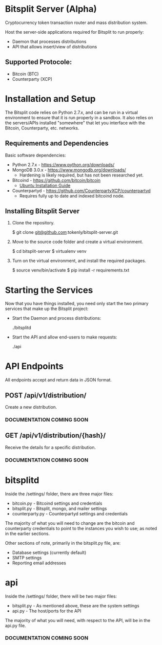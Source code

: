 # Bitsplit Server (Alpha)

Cryptocurrency token transaction router and mass distribution system.

Host the server-side applications required for Bitsplit to run properly:
* Daemon that processes distributions
* API that allows insert/view of distributions

## Supported Protocole:
* Bitcoin (BTC)
* Counterparty (XCP)


# Installation and Setup
The Bitsplit code relies on Python 2.7.x, and can be run in a virtual
environment to ensure that it is run properly in a sandbox.  It also
relies on the servers/APIs installed "somewhere" that let you interface
with the Bitcoin, Counterparty, etc. networks.

## Requirements and Dependencies
Basic software dependencies:

* Python 2.7.x - https://www.python.org/downloads/
* MongoDB 3.0.x - https://www.mongodb.org/downloads/
    * Hardening is likely required, but has not been researched yet.
* Bitcoind - https://github.com/bitcoin/bitcoin
    * [Ubuntu Installation Guide](http://virtuedev.com/bitcoin/guide-to-compile-install-bitcoind-on-ubuntu-12-04-using-virtualbox/)
* Counterpartyd - https://github.com/CounterpartyXCP/counterpartyd
    * Requires fully up to date and indexed bitcoind node.


## Installing Bitsplit Server
1. Clone the repository.

    $ git clone git@github.com:tokenly/bitsplit-server.git

2. Move to the source code folder and create a virtual environment.

    $ cd bitsplit-server
    $ virtualenv venv

3. Turn on the virtual environment, and install the required packages.

    $ source venv/bin/activate
    $ pip install -r requirements.txt

# Starting the Services
Now that you have things installed, you need only start the two primary
services that make up the Bitsplit project:

* Start the Daemon and process distributions:

    ./bitsplitd

* Start the API and allow end-users to make requests:

    ./api


# API Endpoints
All endpoints accept and return data in JSON format.

## POST /api/v1/distribution/
Create a new distribution.
### DOCUMENTATION COMING SOON

## GET /api/v1/distribution/{hash}/
Receive the details for a specific distribution.
### DOCUMENTATION COMING SOON

# bitsplitd
Inside the /settings/ folder, there are three major files:

- bitcoin.py - Bitcoind settings and credentials
- bitsplit.py - Bitsplit, mongo, and mailer settings
- counterparty.py - Counterpartyd settings and credentials

The majority of what you will need to change are the bitcoin and
counterparty credentials to point to the instances you wish to use; as
noted in the earlier sections.

Other sections of note, primarily in the bitsplit.py file, are:

- Database settings (currently default)
- SMTP settings
- Reporting email addresses

# api
Inside the /settings/ folder, there will be two major files:

- bitsplit.py - As mentioned above, these are the system settings
- api.py - The host/ports for the API

The majority of what you will need, with respect to the API, will be in
the api.py file.
### DOCUMENTATION COMING SOON
